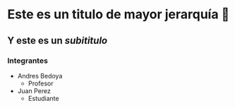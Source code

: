 # Este es un **titulo** de mayor jerarquía :frog:
## Y este es un *subititulo*

### Integrantes

* Andres Bedoya
  * Profesor
* Juan Perez
  * Estudiante

